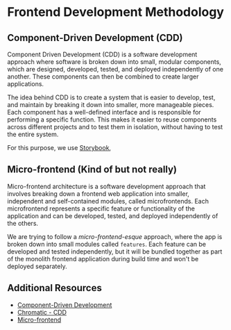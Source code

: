 # Frontend Development Methodology

## Component-Driven Development (CDD)

Component Driven Development (CDD) is a software development approach where software is broken down into small, modular components, which are designed, developed, tested, and deployed independently of one another. These components can then be combined to create larger applications.

The idea behind CDD is to create a system that is easier to develop, test, and maintain by breaking it down into smaller, more manageable pieces. Each component has a well-defined interface and is responsible for performing a specific function. This makes it easier to reuse components across different projects and to test them in isolation, without having to test the entire system.

For this purpose, we use [Storybook](https://storybook.js.org),


## Micro-frontend (Kind of but not really)

Micro-frontend architecture is a software development approach that involves breaking down a frontend web application into smaller, independent and self-contained modules, called microfrontends. Each microfrontend represents a specific feature or functionality of the application and can be developed, tested, and deployed independently of the others.

We are trying to follow a _micro-frontend-esque_ approach, where the app is broken down into small modules called `features`. Each feature can be developed and tested independently, but it will be bundled together as part of the monolith frontend application during build time and won't be deployed separately.


## Additional Resources

- [Component-Driven Development](https://www.componentdriven.org/)
- [Chromatic - CDD](https://www.chromatic.com/blog/component-driven-development/)
- [Micro-frontend](https://martinfowler.com/articles/micro-frontends.html)
